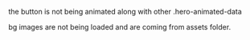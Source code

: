 <!-- hero section -->
the button is not being animated along with other .hero-animated-data


<!-- check it later -->
bg images are not being loaded and are coming from assets folder.
